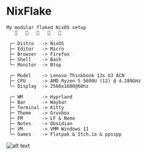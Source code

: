 # NixFlake

```red
My modular flaked NixOS setup
                

 ╭─ Distro   -> NixOS
 ├─ Editor   -> Micro
 ├─ Browser  -> Firefox
 ├─ Shell    -> Bash
 ╰─ Monitor  -> Btop
             
 ╭─ Model    -> Lenovo Thinkbook 13s G3 ACN
 ├─ CPU      -> AMD Ryzen 5 5600U (12) @ 4.289GHz
 ╰─ Display  -> 2560x1600@60hz
             
 ╭─ WM       -> Hyprland
 ├─ Bar      -> Waybar
 ├─ Terminal -> Kitty
 ├─ Theme    -> Gruvbox
 ├─ FM       -> LF & Nemo
 ├─ Notes    -> Obsidian
 ├─ VM       -> VMM Windows 11
 ╰─ Games    -> Flatpak & Itch.io & ppsspp
```

![alt text](https://sun9-60.userapi.com/impg/dFGYrXkvoOKx9h2C_LT-1hFMhB5esJVS3cDcTQ/3N9evbdVPj8.jpg?size=1920x1200&quality=95&sign=449151dcaec1df9e16460e74f14ab644&type=album)
